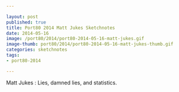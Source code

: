 ```yaml
---

layout: post
published: true
title: Port80 2014 Matt Jukes Sketchnotes
date: 2014-05-16
image: /port80/2014/port80-2014-05-16-matt-jukes.gif
image-thumb: port80/2014/port80-2014-05-16-matt-jukes-thumb.gif
categories: sketchnotes
tags:
- port80-2014

---
```


Matt Jukes : Lies, damned lies, and statistics.